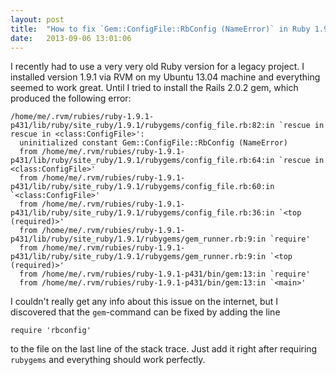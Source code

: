 ```yaml
---
layout: post
title:  "How to fix `Gem::ConfigFile::RbConfig (NameError)` in Ruby 1.9.1"
date:   2013-09-06 13:01:06
---
```


I recently had to use a very very old Ruby version for a legacy project. I installed version 1.9.1 via RVM on my Ubuntu 13.04 machine and everything seemed to work great. Until I tried to install the Rails 2.0.2 gem, which produced the following error:

    /home/me/.rvm/rubies/ruby-1.9.1-p431/lib/ruby/site_ruby/1.9.1/rubygems/config_file.rb:82:in `rescue in rescue in <class:ConfigFile>':
      uninitialized constant Gem::ConfigFile::RbConfig (NameError)
      from /home/me/.rvm/rubies/ruby-1.9.1-p431/lib/ruby/site_ruby/1.9.1/rubygems/config_file.rb:64:in `rescue in <class:ConfigFile>'
      from /home/me/.rvm/rubies/ruby-1.9.1-p431/lib/ruby/site_ruby/1.9.1/rubygems/config_file.rb:60:in `<class:ConfigFile>'
      from /home/me/.rvm/rubies/ruby-1.9.1-p431/lib/ruby/site_ruby/1.9.1/rubygems/config_file.rb:36:in `<top (required)>'
      from /home/me/.rvm/rubies/ruby-1.9.1-p431/lib/ruby/site_ruby/1.9.1/rubygems/gem_runner.rb:9:in `require'
      from /home/me/.rvm/rubies/ruby-1.9.1-p431/lib/ruby/site_ruby/1.9.1/rubygems/gem_runner.rb:9:in `<top (required)>'
      from /home/me/.rvm/rubies/ruby-1.9.1-p431/bin/gem:13:in `require'
      from /home/me/.rvm/rubies/ruby-1.9.1-p431/bin/gem:13:in `<main>'
	
I couldn't really get any info about this issue on the internet, but I discovered that the `gem`-command can be fixed by adding the line

    require 'rbconfig'

to the file on the last line of the stack trace. Just add it right after requiring `rubygems` and everything should work perfectly.


